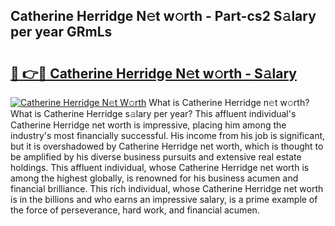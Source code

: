 ## Catherine Herridge N𝚎t w𝚘rth - Part-cs2 S𝚊lary per year GRmLs

# <h2><a href="http://gc48inv.nevu.top/?p=Catherine+Herridge">🔗 👉🔴 Catherine Herridge N𝚎t w𝚘rth - S𝚊lary</a></h2>

[![Catherine Herridge N𝚎t W𝚘rth](https://i.imgur.com/Oavwk0R.jpeg)](http://gc48inv.nevu.top/?p=Catherine+Herridge)
What is Catherine Herridge n𝚎t w𝚘rth? What is Catherine Herridge s𝚊lary per year?
This affluent individual's Catherine Herridge net worth is impressive, placing him among the industry's most financially successful. His income from his job is significant, but it is overshadowed by Catherine Herridge net worth, which is thought to be amplified by his diverse business pursuits and extensive real estate holdings. This affluent individual, whose Catherine Herridge net worth is among the highest globally, is renowned for his business acumen and financial brilliance. This rich individual, whose Catherine Herridge net worth is in the billions and who earns an impressive salary, is a prime example of the force of perseverance, hard work, and financial acumen.
